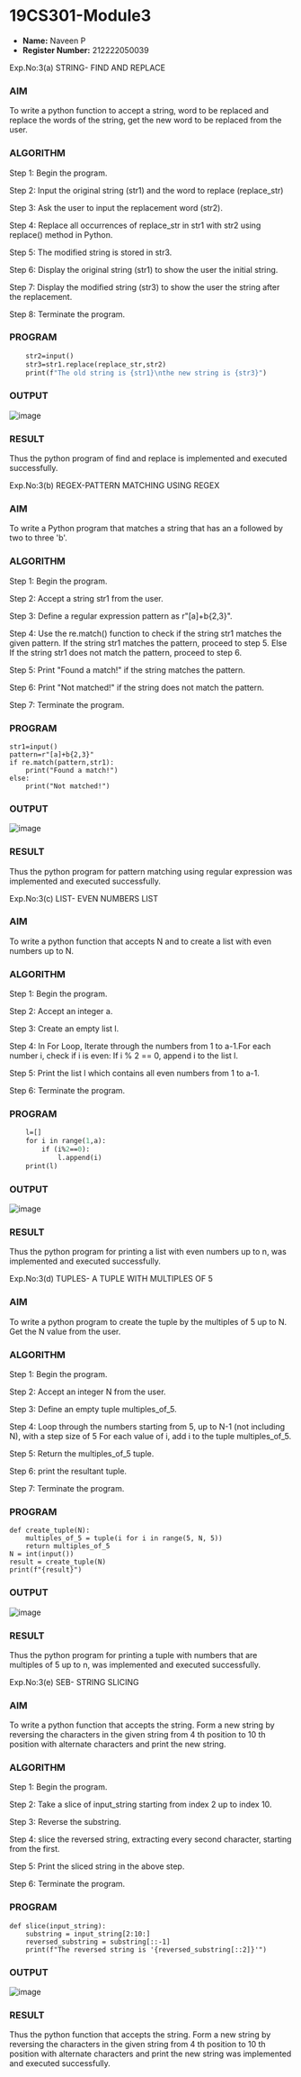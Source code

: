 # 19CS301-Module3

- **Name:** Naveen P
- **Register Number:** 212222050039

Exp.No:3(a)	STRING- FIND AND REPLACE
### AIM
To write a python function to accept a string, word to be replaced and replace the words of the string, get the new word to be replaced from the user.
### ALGORITHM
Step 1:	 Begin the program.

Step 2:	 Input the original string (str1) and the word to replace (replace_str)

Step 3:	 Ask the user to input the replacement word (str2).

Step 4:	 Replace all occurrences of replace_str in str1 with str2 using replace() method in Python.

Step 5:	 The modified string is stored in str3.

Step 6:	 Display the original string (str1) to show the user the initial string.

Step 7:	 Display the modified string (str3) to show the user the string after the replacement.

Step 8:	 Terminate the program.

### PROGRAM
```def replacestr(str1,replace_str):
    str2=input()
    str3=str1.replace(replace_str,str2)
    print(f"The old string is {str1}\nthe new string is {str3}")
```
### OUTPUT
 ![image](https://github.com/user-attachments/assets/ab789972-0bcc-4de6-a234-f80f5209ed92)

### RESULT
Thus the python program of find and replace is implemented and executed successfully.


Exp.No:3(b)	REGEX-PATTERN MATCHING USING REGEX

### AIM
To write a Python program that matches a string that has an a followed by two to three 'b'.
### ALGORITHM

Step 1:	 Begin the program.

Step 2:	 Accept a string str1 from the user.

Step 3:	 Define a regular expression pattern as r"[a]+b{2,3}".

Step 4:	 Use the re.match() function to check if the string str1 matches the given pattern. If the string str1 matches the pattern, proceed to step 5. Else If the string str1 does not 
          match the pattern, proceed to step 6.

Step 5:	 Print "Found a match!" if the string matches the pattern.

Step 6:	 Print "Not matched!" if the string does not match the pattern.

Step 7:	 Terminate the program.

### PROGRAM
```import re
str1=input()
pattern=r"[a]+b{2,3}"
if re.match(pattern,str1):
    print("Found a match!")
else:
    print("Not matched!")
```
### OUTPUT
 ![image](https://github.com/user-attachments/assets/b473b268-4127-4409-9985-e43d47b02847)

### RESULT
Thus the python program for pattern matching using regular expression was  implemented and executed successfully.

Exp.No:3(c)	LIST- EVEN NUMBERS LIST

### AIM
To write a python function that accepts N and to create a list with even numbers up to N.
### ALGORITHM

Step 1:	 Begin the program.

Step 2:	 Accept an integer a.

Step 3:	 Create an empty list l.

Step 4:	In For Loop, Iterate through the numbers from 1 to a-1.For each number i, check if i is even: If i % 2 == 0, append i to the list l.

Step 5:	 Print the list l which contains all even numbers from 1 to a-1.

Step 6:	 Terminate the program.
### PROGRAM
```def createlist(a):
    l=[]
    for i in range(1,a):
        if (i%2==0):
            l.append(i)
    print(l)
```
### OUTPUT
 ![image](https://github.com/user-attachments/assets/a21369b0-1967-4362-b91f-84bb82becbcd)

### RESULT
Thus the python program for printing a list with even numbers up to n, was implemented and executed successfully.

Exp.No:3(d)	TUPLES- A TUPLE WITH MULTIPLES OF 5
### AIM
To write a python program to create the tuple by the multiples of 5 up to N. Get the N value from the user.
### ALGORITHM

Step 1:	 Begin the program.

Step 2:	 Accept an integer N from the user.

Step 3:	 Define an empty tuple multiples_of_5.

Step 4:	 Loop through the numbers starting from 5, up to N-1 (not including N), with a step size of 5 For each value of i, add i to the tuple multiples_of_5.

Step 5:	 Return the multiples_of_5 tuple.

Step 6:	 print the resultant tuple.

Step 7:	 Terminate the program.
### PROGRAM
```
def create_tuple(N):
    multiples_of_5 = tuple(i for i in range(5, N, 5))
    return multiples_of_5
N = int(input())
result = create_tuple(N)
print(f"{result}")
```
### OUTPUT
![image](https://github.com/user-attachments/assets/a16820ca-d669-4520-b141-c4e0a836c910)


 
### RESULT
Thus the python program for printing a tuple with numbers that are multiples of 5 up to n, was implemented and executed successfully.

Exp.No:3(e)	SEB- STRING SLICING
### AIM
To write a python function that accepts the string. Form a new string by reversing the characters in the given string from 4 th position to 10  th position with alternate characters and print the new string.
### ALGORITHM

Step 1:	 Begin the program.

Step 2:	 Take a slice of input_string starting from index 2 up to index 10.

Step 3:	 Reverse the substring.

Step 4:	 slice the reversed string, extracting every second character, starting from the first.

Step 5:	 Print the sliced string in the above step.

Step 6:	 Terminate the program.
### PROGRAM
```
def slice(input_string):
    substring = input_string[2:10:]
    reversed_substring = substring[::-1]
    print(f"The reversed string is '{reversed_substring[::2]}'")
```
### OUTPUT
 ![image](https://github.com/user-attachments/assets/1c3e5d33-4525-44e9-93c4-3431af135a04)

### RESULT
Thus the python function that accepts the string. Form a new string by reversing the characters in the given string from 4 th position to 10  th position with alternate characters and print the new string was implemented and executed successfully.









